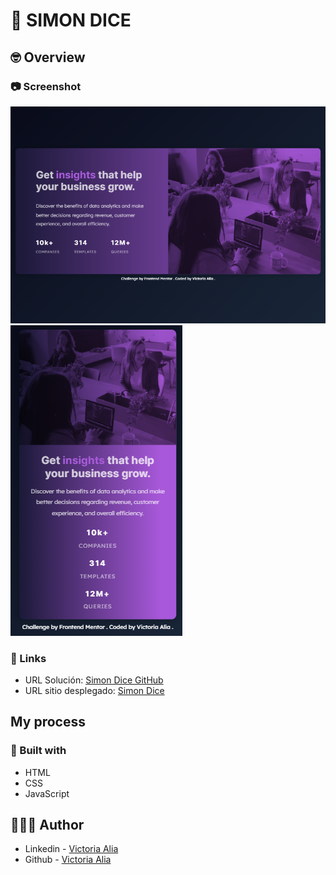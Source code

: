 # 🦄 SIMON DICE

## 🤓 Overview

### 📷 Screenshot

![Diseño escritorio](https://github.com/victoriaalia/stats-preview-card/blob/main/screenshot%20desktop.png)
![Diseño movil](https://github.com/victoriaalia/stats-preview-card/blob/main/screenshot%20mobile.png)

### 🙆 Links

- URL Solución: [Simon Dice GitHub](https://github.com/victoriaalia/simon-dice)
- URL sitio desplegado: [Simon Dice](https://simon-dice-delta.vercel.app/)

## My process

### 👷 Built with

- HTML
- CSS
- JavaScript

## 👩🏻‍💻 Author

- Linkedin - [Victoria Alia](https://www.linkedin.com/in/maria-victoria-alia-a79682206/)
- Github - [Victoria Alia](https://github.com/victoriaalia)
